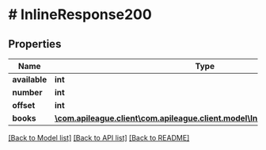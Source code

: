 # # InlineResponse200

## Properties

Name | Type | Description | Notes
------------ | ------------- | ------------- | -------------
**available** | **int** |  | [optional]
**number** | **int** |  | [optional]
**offset** | **int** |  | [optional]
**books** | [**\com.apileague.client\com.apileague.client.model\InlineResponse200Books[]**](InlineResponse200Books.md) |  | [optional]

[[Back to Model list]](../../README.md#models) [[Back to API list]](../../README.md#endpoints) [[Back to README]](../../README.md)
